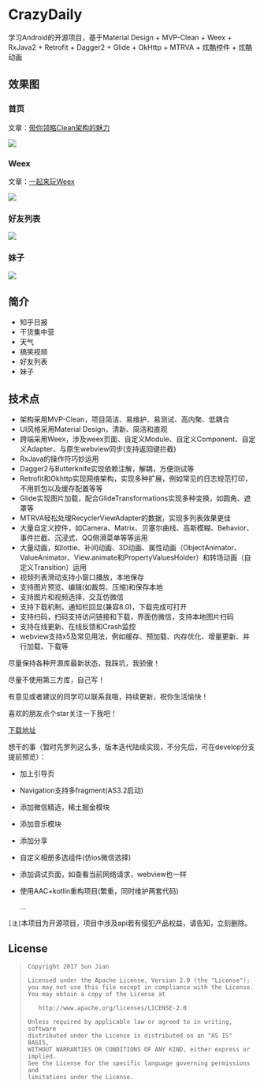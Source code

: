 # CrazyDaily
学习Android的开源项目，基于Material Design + MVP-Clean + Weex + RxJava2 + Retrofit + Dagger2 + Glide + OkHttp + MTRVA + 炫酷控件 + 炫酷动画

## 效果图
### 首页
文章：[带你领略Clean架构的魅力](http://crazysunj.com/2017/09/25/%E5%B8%A6%E4%BD%A0%E9%A2%86%E7%95%A5Clean%E6%9E%B6%E6%9E%84%E7%9A%84%E9%AD%85%E5%8A%9B/)

![](https://github.com/crazysunj/crazysunj.github.io/blob/master/img/app_crazydaily.gif)

### Weex
文章：[一起来玩Weex](http://crazysunj.com/2018/03/16/%E4%B8%80%E8%B5%B7%E6%9D%A5%E7%8E%A9Weex/)

![](https://github.com/crazysunj/crazysunj.github.io/blob/master/img/demo_weex.gif)

### 好友列表

![](https://github.com/crazysunj/crazysunj.github.io/blob/master/img/crazydaily_anim.gif)

### 妹子

![](https://github.com/crazysunj/crazysunj.github.io/blob/master/img/crazydaily_photo.gif)

## 简介
* 知乎日报
* 干货集中营
* 天气
* 搞笑视频
* 好友列表
* 妹子

## 技术点
* 架构采用MVP-Clean，项目简洁、易维护、易测试、高内聚、低耦合
* UI风格采用Material Design，清新、简洁和直观
* 跨端采用Weex，涉及weex页面、自定义Module、自定义Component、自定义Adapter、与原生webview同步(支持返回键拦截)
* RxJava的操作符巧妙运用
* Dagger2与Butterknife实现依赖注解，解耦，方便测试等
* Retrofit和Okhttp实现网络架构，实现多种扩展，例如常见的日志规范打印，不用抓包以及缓存配置等等
* Glide实现图片加载，配合GlideTransformations实现多种变换，如圆角、遮罩等
* MTRVA轻松处理RecyclerViewAdapter的数据，实现多列表效果更佳
* 大量自定义控件，如Camera、Matrix、贝塞尔曲线、高斯模糊、Behavior、事件拦截、沉浸式、QQ侧滑菜单等等运用
* 大量动画，如lottie、补间动画、3D动画、属性动画（ObjectAnimator、ValueAnimator、View.animate和PropertyValuesHolder）和转场动画（自定义Transition）运用
* 视频列表滑动支持小窗口播放，本地保存
* 支持图片预览、编辑(如裁剪、压缩)和保存本地
* 支持图片和视频选择，交互仿微信
* 支持下载机制，通知栏回显(兼容8.0)，下载完成可打开
* 支持扫码，扫码支持访问链接和下载，界面仿微信，支持本地图片扫码
* 支持在线更新、在线反馈和Crash监控
* webview支持x5及常见用法，例如缓存、预加载、内存优化、增量更新、并行加载、下载等

尽量保持各种开源库最新状态，我踩坑，我骄傲！

尽量不使用第三方库，自己写！

有意见或者建议的同学可以联系我哦，持续更新，祝你生活愉快！

喜欢的朋友点个star关注一下我吧！

[下载地址](https://www.pgyer.com/EbHS "https://www.pgyer.com/EbHS")

想干的事（暂时先罗列这么多，版本迭代陆续实现，不分先后，可在develop分支提前预览）：
* 加上引导页
* Navigation支持多fragment(AS3.2启动)
* 添加微信精选，稀土掘金模块
* 添加音乐模块
* 添加分享
* 自定义相册多选组件(仿ios微信选择)
* 添加调试页面，如查看当前网络请求，webview也一样
* 使用AAC+kotlin重构项目(繁重，同时维护两套代码)

    ...

`[注]`本项目为开源项目，项目中涉及api若有侵犯产品权益，请告知，立刻删除。
## License

> ```
> Copyright 2017 Sun Jian
>
> Licensed under the Apache License, Version 2.0 (the "License");
> you may not use this file except in compliance with the License.
> You may obtain a copy of the License at
>
>    http://www.apache.org/licenses/LICENSE-2.0
>
> Unless required by applicable law or agreed to in writing, software
> distributed under the License is distributed on an "AS IS" BASIS,
> WITHOUT WARRANTIES OR CONDITIONS OF ANY KIND, either express or implied.
> See the License for the specific language governing permissions and
> limitations under the License.
> ```